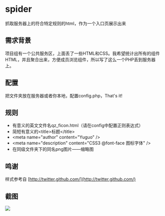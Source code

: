 spider
======

抓取服务器上的符合特定规则的html，作为一个入口页展示出来

## 需求背景 ##
项目组有一个公共服务区，上面丢了一些HTML和CSS。我希望统计出所有的组件HTML，并且聚合出来，方便成员浏览组件，所以写了这么一个PHP丢到服务器上。

## 配置 ##
把文件夹放在服务器或者你本地，配置config.php，That's it!

## 规则 ##
- 有意义的英文文件名qz_ficon.html（请在config中配置正则表达式）
- 简短有意义的&lt;title&gt;标题&lt;/title&gt;
- &lt;meta name="author" content="Yuguo" /&gt;
- &lt;meta name="description" content="CSS3 @font-face 图标字体" /&gt;
- 在同级文件夹下的同名png图片——缩略图


## 鸣谢 ##
样式参考自 [http://twitter.github.com/](http://twitter.github.com/)

## 截图 ##
![](https://github.com/yuguo/spider/raw/master/screenshots/spider.png)